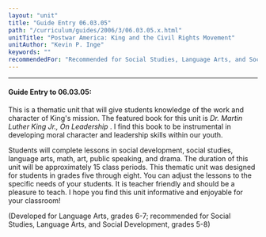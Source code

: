 ```yaml
---
layout: "unit"
title: "Guide Entry 06.03.05"
path: "/curriculum/guides/2006/3/06.03.05.x.html"
unitTitle: "Postwar America: King and the Civil Rights Movement"
unitAuthor: "Kevin P. Inge"
keywords: ""
recommendedFor: "Recommended for Social Studies, Language Arts, and Social Development, grades 5-8."
---
```

<body>
<hr/>
<h4>
Guide Entry to 06.03.05:
</h4>
<p>
This is a thematic unit that will give students knowledge of the work and character of King's mission. The featured book for this unit is
<i>
Dr. Martin Luther King Jr., On Leadership
</i>
. I find this book to be instrumental in developing moral character and leadership skills within our youth.
</p>
<p>
Students will complete lessons in social development, social studies, language arts, math, art, public speaking, and drama. The duration of this unit will be approximately 15 class periods. This thematic unit was designed for students in grades five through eight. You can adjust the lessons to the specific needs of your students. It is teacher friendly and should be a pleasure to teach. I hope you find this unit informative and enjoyable for your classroom!
</p>
<p>
(Developed for Language Arts, grades 6-7; recommended for Social Studies, Language Arts, and Social Development, grades 5-8)
</p>
</body>
